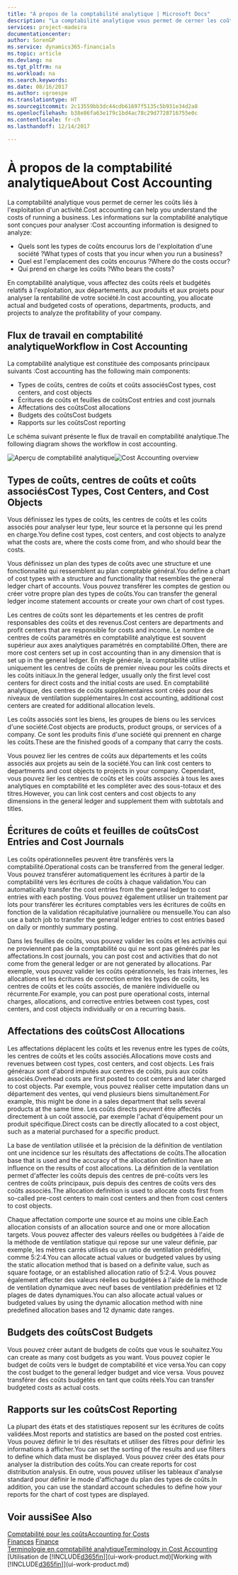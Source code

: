 ```yaml
---
title: "À propos de la comptabilité analytique | Microsoft Docs"
description: "La comptabilité analytique vous permet de cerner les coûts liés à l'exploitation d'un activié."
services: project-madeira
documentationcenter: 
author: SorenGP
ms.service: dynamics365-financials
ms.topic: article
ms.devlang: na
ms.tgt_pltfrm: na
ms.workload: na
ms.search.keywords: 
ms.date: 08/16/2017
ms.author: sgroespe
ms.translationtype: HT
ms.sourcegitcommit: 2c13559bb3dc44cdb61697f5135c5b931e34d2a8
ms.openlocfilehash: b38e86fa63e179c1bd4ac78c29d7728716755e0c
ms.contentlocale: fr-ch
ms.lasthandoff: 12/14/2017

---
```

# <a name="about-cost-accounting"></a><span data-ttu-id="0b423-103">À propos de la comptabilité analytique</span><span class="sxs-lookup"><span data-stu-id="0b423-103">About Cost Accounting</span></span>
<span data-ttu-id="0b423-104">La comptabilité analytique vous permet de cerner les coûts liés à l'exploitation d'un activité.</span><span class="sxs-lookup"><span data-stu-id="0b423-104">Cost accounting can help you understand the costs of running a business.</span></span> <span data-ttu-id="0b423-105">Les informations sur la comptabilité analytique sont conçues pour analyser :</span><span class="sxs-lookup"><span data-stu-id="0b423-105">Cost accounting information is designed to analyze:</span></span>  

-   <span data-ttu-id="0b423-106">Quels sont les types de coûts encourus lors de l'exploitation d'une société ?</span><span class="sxs-lookup"><span data-stu-id="0b423-106">What types of costs that you incur when you run a business?</span></span>  
-   <span data-ttu-id="0b423-107">Quel est l'emplacement des coûts encourus ?</span><span class="sxs-lookup"><span data-stu-id="0b423-107">Where do the costs occur?</span></span>  
-   <span data-ttu-id="0b423-108">Qui prend en charge les coûts ?</span><span class="sxs-lookup"><span data-stu-id="0b423-108">Who bears the costs?</span></span>  

<span data-ttu-id="0b423-109">En comptabilité analytique, vous affectez des coûts réels et budgétés relatifs à l'exploitation, aux départements, aux produits et aux projets pour analyser la rentabilité de votre société.</span><span class="sxs-lookup"><span data-stu-id="0b423-109">In cost accounting, you allocate actual and budgeted costs of operations, departments, products, and projects to analyze the profitability of your company.</span></span>  

## <a name="workflow-in-cost-accounting"></a><span data-ttu-id="0b423-110">Flux de travail en comptabilité analytique</span><span class="sxs-lookup"><span data-stu-id="0b423-110">Workflow in Cost Accounting</span></span>  
<span data-ttu-id="0b423-111">La comptabilité analytique est constituée des composants principaux suivants :</span><span class="sxs-lookup"><span data-stu-id="0b423-111">Cost accounting has the following main components:</span></span>  

-   <span data-ttu-id="0b423-112">Types de coûts, centres de coûts et coûts associés</span><span class="sxs-lookup"><span data-stu-id="0b423-112">Cost types, cost centers, and cost objects</span></span>  
-   <span data-ttu-id="0b423-113">Écritures de coûts et feuilles de coûts</span><span class="sxs-lookup"><span data-stu-id="0b423-113">Cost entries and cost journals</span></span>  
-   <span data-ttu-id="0b423-114">Affectations des coûts</span><span class="sxs-lookup"><span data-stu-id="0b423-114">Cost allocations</span></span>  
-   <span data-ttu-id="0b423-115">Budgets des coûts</span><span class="sxs-lookup"><span data-stu-id="0b423-115">Cost budgets</span></span>
-   <span data-ttu-id="0b423-116">Rapports sur les coûts</span><span class="sxs-lookup"><span data-stu-id="0b423-116">Cost reporting</span></span>  

<span data-ttu-id="0b423-117">Le schéma suivant présente le flux de travail en comptabilité analytique.</span><span class="sxs-lookup"><span data-stu-id="0b423-117">The following diagram shows the workflow in cost accounting.</span></span>  

<span data-ttu-id="0b423-118">![Aperçu de comptabilité analytique](media/costaccountingoverview.png "CostAccountingOverview")</span><span class="sxs-lookup"><span data-stu-id="0b423-118">![Cost Accounting overview](media/costaccountingoverview.png "CostAccountingOverview")</span></span>  

## <a name="cost-types-cost-centers-and-cost-objects"></a><span data-ttu-id="0b423-119">Types de coûts, centres de coûts et coûts associés</span><span class="sxs-lookup"><span data-stu-id="0b423-119">Cost Types, Cost Centers, and Cost Objects</span></span>  
<span data-ttu-id="0b423-120">Vous définissez les types de coûts, les centres de coûts et les coûts associés pour analyser leur type, leur source et la personne qui les prend en charge.</span><span class="sxs-lookup"><span data-stu-id="0b423-120">You define cost types, cost centers, and cost objects to analyze what the costs are, where the costs come from, and who should bear the costs.</span></span>  

<span data-ttu-id="0b423-121">Vous définissez un plan des types de coûts avec une structure et une fonctionnalité qui ressemblent au plan comptable général.</span><span class="sxs-lookup"><span data-stu-id="0b423-121">You define a chart of cost types with a structure and functionality that resembles the general ledger chart of accounts.</span></span> <span data-ttu-id="0b423-122">Vous pouvez transférer les comptes de gestion ou créer votre propre plan des types de coûts.</span><span class="sxs-lookup"><span data-stu-id="0b423-122">You can transfer the general ledger income statement accounts or create your own chart of cost types.</span></span>  

<span data-ttu-id="0b423-123">Les centres de coûts sont les départements et les centres de profit responsables des coûts et des revenus.</span><span class="sxs-lookup"><span data-stu-id="0b423-123">Cost centers are departments and profit centers that are responsible for costs and income.</span></span> <span data-ttu-id="0b423-124">Le nombre de centres de coûts paramétrés en comptabilité analytique est souvent supérieur aux axes analytiques paramétrés en comptabilité.</span><span class="sxs-lookup"><span data-stu-id="0b423-124">Often, there are more cost centers set up in cost accounting than in any dimension that is set up in the general ledger.</span></span> <span data-ttu-id="0b423-125">En règle générale, la comptabilité utilise uniquement les centres de coûts de premier niveau pour les coûts directs et les coûts initiaux.</span><span class="sxs-lookup"><span data-stu-id="0b423-125">In the general ledger, usually only the first level cost centers for direct costs and the initial costs are used.</span></span> <span data-ttu-id="0b423-126">En comptabilité analytique, des centres de coûts supplémentaires sont créés pour des niveaux de ventilation supplémentaires.</span><span class="sxs-lookup"><span data-stu-id="0b423-126">In cost accounting, additional cost centers are created for additional allocation levels.</span></span>  

<span data-ttu-id="0b423-127">Les coûts associés sont les biens, les groupes de biens ou les services d'une société.</span><span class="sxs-lookup"><span data-stu-id="0b423-127">Cost objects are products, product groups, or services of a company.</span></span> <span data-ttu-id="0b423-128">Ce sont les produits finis d'une société qui prennent en charge les coûts.</span><span class="sxs-lookup"><span data-stu-id="0b423-128">These are the finished goods of a company that carry the costs.</span></span>  

<span data-ttu-id="0b423-129">Vous pouvez lier les centres de coûts aux départements et les coûts associés aux projets au sein de la société.</span><span class="sxs-lookup"><span data-stu-id="0b423-129">You can link cost centers to departments and cost objects to projects in your company.</span></span> <span data-ttu-id="0b423-130">Cependant, vous pouvez lier les centres de coûts et les coûts associés à tous les axes analytiques en comptabilité et les compléter avec des sous-totaux et des titres.</span><span class="sxs-lookup"><span data-stu-id="0b423-130">However, you can link cost centers and cost objects to any dimensions in the general ledger and supplement them with subtotals and titles.</span></span>  

## <a name="cost-entries-and-cost-journals"></a><span data-ttu-id="0b423-131">Écritures de coûts et feuilles de coûts</span><span class="sxs-lookup"><span data-stu-id="0b423-131">Cost Entries and Cost Journals</span></span>  
<span data-ttu-id="0b423-132">Les coûts opérationnelles peuvent être transférés vers la comptabilité.</span><span class="sxs-lookup"><span data-stu-id="0b423-132">Operational costs can be transferred from the general ledger.</span></span> <span data-ttu-id="0b423-133">Vous pouvez transférer automatiquement les écritures à partir de la comptabilité vers les écritures de coûts à chaque validation.</span><span class="sxs-lookup"><span data-stu-id="0b423-133">You can automatically transfer the cost entries from the general ledger to cost entries with each posting.</span></span> <span data-ttu-id="0b423-134">Vous pouvez également utiliser un traitement par lots pour transférer les écritures comptables vers les écritures de coûts en fonction de la validation récapitulative journalière ou mensuelle.</span><span class="sxs-lookup"><span data-stu-id="0b423-134">You can also use a batch job to transfer the general ledger entries to cost entries based on daily or monthly summary posting.</span></span>  

<span data-ttu-id="0b423-135">Dans les feuilles de coûts, vous pouvez valider les coûts et les activités qui ne proviennent pas de la comptabilité ou qui ne sont pas générés par les affectations.</span><span class="sxs-lookup"><span data-stu-id="0b423-135">In cost journals, you can post cost and activities that do not come from the general ledger or are not generated by allocations.</span></span> <span data-ttu-id="0b423-136">Par exemple, vous pouvez valider les coûts opérationnels, les frais internes, les allocations et les écritures de correction entre les types de coûts, les centres de coûts et les coûts associés, de manière individuelle ou récurrente.</span><span class="sxs-lookup"><span data-stu-id="0b423-136">For example, you can post pure operational costs, internal charges, allocations, and corrective entries between cost types, cost centers, and cost objects individually or on a recurring basis.</span></span>  

## <a name="cost-allocations"></a><span data-ttu-id="0b423-137">Affectations des coûts</span><span class="sxs-lookup"><span data-stu-id="0b423-137">Cost Allocations</span></span>  
<span data-ttu-id="0b423-138">Les affectations déplacent les coûts et les revenus entre les types de coûts, les centres de coûts et les coûts associés.</span><span class="sxs-lookup"><span data-stu-id="0b423-138">Allocations move costs and revenues between cost types, cost centers, and cost objects.</span></span> <span data-ttu-id="0b423-139">Les frais généraux sont d'abord imputés aux centres de coûts, puis aux coûts associés.</span><span class="sxs-lookup"><span data-stu-id="0b423-139">Overhead costs are first posted to cost centers and later charged to cost objects.</span></span> <span data-ttu-id="0b423-140">Par exemple, vous pouvez réaliser cette imputation dans un département des ventes, qui vend plusieurs biens simultanément.</span><span class="sxs-lookup"><span data-stu-id="0b423-140">For example, this might be done in a sales department that sells several products at the same time.</span></span> <span data-ttu-id="0b423-141">Les coûts directs peuvent être affectés directement à un coût associé, par exemple l'achat d'équipement pour un produit spécifique.</span><span class="sxs-lookup"><span data-stu-id="0b423-141">Direct costs can be directly allocated to a cost object, such as a material purchased for a specific product.</span></span>  

<span data-ttu-id="0b423-142">La base de ventilation utilisée et la précision de la définition de ventilation ont une incidence sur les résultats des affectations de coûts.</span><span class="sxs-lookup"><span data-stu-id="0b423-142">The allocation base that is used and the accuracy of the allocation definition have an influence on the results of cost allocations.</span></span> <span data-ttu-id="0b423-143">La définition de la ventilation permet d'affecter les coûts depuis des centres de pré-coûts vers les centres de coûts principaux, puis depuis des centres de coûts vers des coûts associés.</span><span class="sxs-lookup"><span data-stu-id="0b423-143">The allocation definition is used to allocate costs first from so-called pre-cost centers to main cost centers and then from cost centers to cost objects.</span></span>  

<span data-ttu-id="0b423-144">Chaque affectation comporte une source et au moins une cible.</span><span class="sxs-lookup"><span data-stu-id="0b423-144">Each allocation consists of an allocation source and one or more allocation targets.</span></span> <span data-ttu-id="0b423-145">Vous pouvez affecter des valeurs réelles ou budgétées à l'aide de la méthode de ventilation statique qui repose sur une valeur définie, par exemple, les mètres carrés utilisés ou un ratio de ventilation prédéfini, comme 5:2:4.</span><span class="sxs-lookup"><span data-stu-id="0b423-145">You can allocate actual values or budgeted values by using the static allocation method that is based on a definite value, such as square footage, or an established allocation ratio of 5:2:4.</span></span> <span data-ttu-id="0b423-146">Vous pouvez également affecter des valeurs réelles ou budgétées à l'aide de la méthode de ventilation dynamique avec neuf bases de ventilation prédéfinies et 12 plages de dates dynamiques.</span><span class="sxs-lookup"><span data-stu-id="0b423-146">You can also allocate actual values or budgeted values by using the dynamic allocation method with nine predefined allocation bases and 12 dynamic date ranges.</span></span>  

## <a name="cost-budgets"></a><span data-ttu-id="0b423-147">Budgets des coûts</span><span class="sxs-lookup"><span data-stu-id="0b423-147">Cost Budgets</span></span>  
<span data-ttu-id="0b423-148">Vous pouvez créer autant de budgets de coûts que vous le souhaitez.</span><span class="sxs-lookup"><span data-stu-id="0b423-148">You can create as many cost budgets as you want.</span></span> <span data-ttu-id="0b423-149">Vous pouvez copier le budget de coûts vers le budget de comptabilité et vice versa.</span><span class="sxs-lookup"><span data-stu-id="0b423-149">You can copy the cost budget to the general ledger budget and vice versa.</span></span> <span data-ttu-id="0b423-150">Vous pouvez transférer des coûts budgétés en tant que coûts réels.</span><span class="sxs-lookup"><span data-stu-id="0b423-150">You can transfer budgeted costs as actual costs.</span></span>  

## <a name="cost-reporting"></a><span data-ttu-id="0b423-151">Rapports sur les coûts</span><span class="sxs-lookup"><span data-stu-id="0b423-151">Cost Reporting</span></span>  
<span data-ttu-id="0b423-152">La plupart des états et des statistiques reposent sur les écritures de coûts validées.</span><span class="sxs-lookup"><span data-stu-id="0b423-152">Most reports and statistics are based on the posted cost entries.</span></span> <span data-ttu-id="0b423-153">Vous pouvez définir le tri des résultats et utiliser des filtres pour définir les informations à afficher.</span><span class="sxs-lookup"><span data-stu-id="0b423-153">You can set the sorting of the results and use filters to define which data must be displayed.</span></span> <span data-ttu-id="0b423-154">Vous pouvez créer des états pour analyser la distribution des coûts.</span><span class="sxs-lookup"><span data-stu-id="0b423-154">You can create reports for cost distribution analysis.</span></span> <span data-ttu-id="0b423-155">En outre, vous pouvez utiliser les tableaux d'analyse standard pour définir le mode d'affichage du plan des types de coûts.</span><span class="sxs-lookup"><span data-stu-id="0b423-155">In addition, you can use the standard account schedules to define how your reports for the chart of cost types are displayed.</span></span>  

## <a name="see-also"></a><span data-ttu-id="0b423-156">Voir aussi</span><span class="sxs-lookup"><span data-stu-id="0b423-156">See Also</span></span>  
 [<span data-ttu-id="0b423-157">Comptabilité pour les coûts</span><span class="sxs-lookup"><span data-stu-id="0b423-157">Accounting for Costs</span></span>](finance-manage-cost-accounting.md)  
 <span data-ttu-id="0b423-158">[Finances](finance.md) </span><span class="sxs-lookup"><span data-stu-id="0b423-158">[Finance](finance.md) </span></span>  
 [<span data-ttu-id="0b423-159">Terminologie en comptabilité analytique</span><span class="sxs-lookup"><span data-stu-id="0b423-159">Terminology in Cost Accounting</span></span>](finance-terminology-in-cost-accounting.md)  
 <span data-ttu-id="0b423-160">[Utilisation de [!INCLUDE[d365fin](includes/d365fin_md.md)]](ui-work-product.md)</span><span class="sxs-lookup"><span data-stu-id="0b423-160">[Working with [!INCLUDE[d365fin](includes/d365fin_md.md)]](ui-work-product.md)</span></span>


